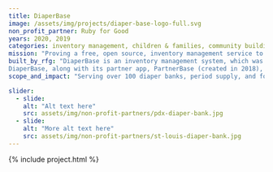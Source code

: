 ```yaml
---
title: DiaperBase
image: /assets/img/projects/diaper-base-logo-full.svg
non_profit_partner: Ruby for Good
years: 2020, 2019
categories: inventory management, children & families, community building, youth issues
mission: "Proving a free, open source, inventory management service to diaper banks across the country, enabling them to serve their critical missions more effectively, while simultaneously working with their partners, collecting and analyzing data, growing reporting capabilities, and supporting sustainability."
built_by_rfg: "DiaperBase is an inventory management system, which was built from the ground up, created in 2016, by Ruby for Good, and is managed with the generous contributions of time from our volunteer contributors. DiaperBase began as a solution for one diaper bank in Portland, and has since grown to serve over 100 nonprofits around the country, including diaper banks, period supply organizations, food banks, and others.
DiaperBase, along with its partner app, PartnerBase (created in 2018),  that enables partner organizations to place orders and collect distributions, was conceptualized, designed, and built entirely by Ruby for Good volunteers."
scope_and_impact: "Serving over 100 diaper banks, period supply, and food banks, and other organizations, with a cumulative reach of over 2 million children and families, and over 50,000 women served."

slider:
  - slide: 
    alt: "Alt text here"
    src: assets/img/non-profit-partners/pdx-diaper-bank.jpg
  - slide: 
    alt: "More alt text here"
    src: assets/img/non-profit-partners/st-louis-diaper-bank.jpg
---
```


{% include project.html %}
